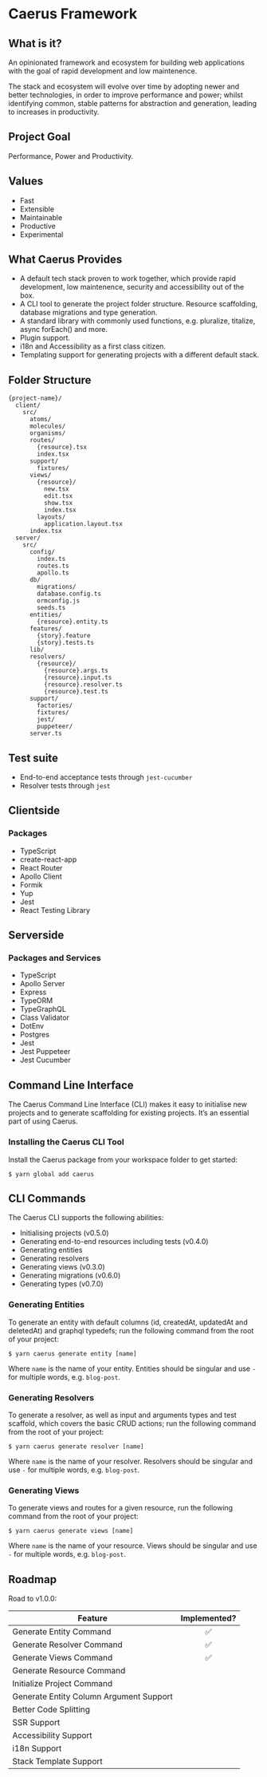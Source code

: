 # Caerus Framework

## What is it?
An opinionated framework and ecosystem for building web applications with the goal of rapid development and low maintenence.

The stack and ecosystem will evolve over time by adopting newer and better technologies, in order to improve performance and power; whilst identifying common, stable patterns for abstraction and generation, leading to increases in productivity.

## Project Goal
Performance, Power and Productivity. 

## Values
- Fast
- Extensible
- Maintainable
- Productive
- Experimental

## What Caerus Provides
 - A default tech stack proven to work together, which provide rapid development, low maintenence, security and accessibility out of the box.
 - A CLI tool to generate the project folder structure. Resource scaffolding, database migrations and type generation.
 - A standard library with commonly used functions, e.g. pluralize, titalize, async forEach() and more.
 - Plugin support.
 - i18n and Accessibility as a first class citizen.
 - Templating support for generating projects with a different default stack.

## Folder Structure
```
{project-name}/
  client/
    src/
      atoms/
      molecules/
      organisms/
      routes/
        {resource}.tsx
        index.tsx
      support/
        fixtures/
      views/
        {resource}/
          new.tsx
          edit.tsx
          show.tsx
          index.tsx
        layouts/
          application.layout.tsx
      index.tsx
  server/
    src/
      config/
        index.ts
        routes.ts
        apollo.ts
      db/
        migrations/
        database.config.ts
        ormconfig.js
        seeds.ts
      entities/
        {resource}.entity.ts
      features/
        {story}.feature
        {story}.tests.ts
      lib/
      resolvers/
        {resource}/
          {resource}.args.ts
          {resource}.input.ts
          {resource}.resolver.ts
          {resource}.test.ts
      support/
        factories/
        fixtures/
        jest/
        puppeteer/
      server.ts
```
 
## Test suite
  - End-to-end acceptance tests through `jest-cucumber`
  - Resolver tests through `jest`

## Clientside

### Packages
- TypeScript
- create-react-app
- React Router
- Apollo Client
- Formik
- Yup
- Jest
- React Testing Library

## Serverside 

### Packages and Services
 - TypeScript
 - Apollo Server
 - Express
 - TypeORM
 - TypeGraphQL
 - Class Validator
 - DotEnv
 - Postgres
 - Jest
 - Jest Puppeteer
 - Jest Cucumber

## Command Line Interface

The Caerus Command Line Interface (CLI) makes it easy to initialise new projects and to generate scaffolding for existing projects. It’s an essential part of using Caerus.

### Installing the Caerus CLI Tool

Install the Caerus package from your workspace folder to get started:

`$ yarn global add caerus`

## CLI Commands

The Caerus CLI supports the following abilities:

- Initialising projects (v0.5.0)
- Generating end-to-end resources including tests (v0.4.0)
- Generating entities
- Generating resolvers
- Generating views (v0.3.0)
- Generating migrations (v0.6.0)
- Generating types (v0.7.0)

### Generating Entities

To generate an entity with default columns (id, createdAt, updatedAt and deletedAt) and graphql typedefs; run the following command from the root of your project:

`$ yarn caerus generate entity [name]`

Where `name` is the name of your entity.  Entities should be singular and use `-` for multiple words, e.g. `blog-post`.

### Generating Resolvers

To generate a resolver, as well as input and arguments types and test scaffold, which covers the basic CRUD actions; run the following command from the root of your project:

`$ yarn caerus generate resolver [name]`

Where `name` is the name of your resolver.  Resolvers should be singular and use `-` for multiple words, e.g. `blog-post`.

### Generating Views

To generate views and routes for a given resource, run the following command from the root of your project:

`$ yarn caerus generate views [name]`

Where `name` is the name of your resource.  Views should be singular and use `-` for multiple words, e.g. `blog-post`.

## Roadmap

Road to v1.0.0:

|Feature|Implemented?|
|---|:-:|
|Generate Entity Command|:white_check_mark:|
|Generate Resolver Command|:white_check_mark:|
|Generate Views Command|:white_check_mark:|
|Generate Resource Command||
|Initialize Project Command||
|Generate Entity Column Argument Support||
|Better Code Splitting||
|SSR Support||
|Accessibility Support||
|i18n Support||
|Stack Template Support||

